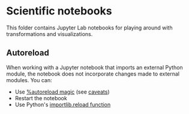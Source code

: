 # Scientific notebooks

This folder contains Jupyter Lab notebooks for playing around with transformations and visualizations.

## Autoreload

When working with a Jupyter notebook that imports an external Python module, the notebook does not incorporate changes made to external modules. You can:

* Use [%autoreload magic](https://ipython.readthedocs.io/en/stable/config/extensions/autoreload.html) (see [caveats](https://ipython.readthedocs.io/en/stable/config/extensions/autoreload.html#caveats))
* Restart the notebook
* Use Python's [importlib.reload function](https://docs.python.org/3/library/importlib.html#importlib.reload)
